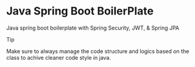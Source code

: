 # Java Spring Boot BoilerPlate

Java spring boot boilerplate with Spring Security, JWT, & Spring JPA

> [!TIP]
> Make sure to always manage the code structure and logics based on the class to achive cleaner code style in java.